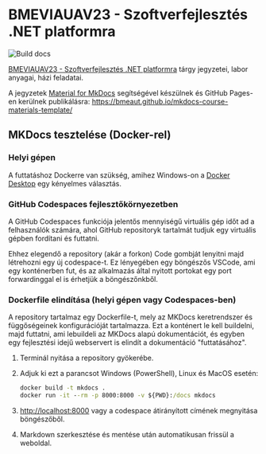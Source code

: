 # BMEVIAUAV23 - Szoftverfejlesztés .NET platformra

![Build docs](https://github.com/bmeviauav23/aspnetcorebook/workflows/Build%20docs/badge.svg?branch=main)

[BMEVIAUAV23 - Szoftverfejlesztés .NET platformra](https://www.aut.bme.hu/Course/dotnet/) tárgy jegyzetei, labor anyagai, házi feladatai.

A jegyzetek [Material for MkDocs](https://squidfunk.github.io/mkdocs-material/) segítségével készülnek és GitHub Pages-en kerülnek publikálásra: <https://bmeaut.github.io/mkdocs-course-materials-template/>

## MKDocs tesztelése (Docker-rel)

### Helyi gépen

A futtatáshoz Dockerre van szükség, amihez Windows-on a [Docker Desktop](https://www.docker.com/products/docker-desktop/) egy kényelmes választás.

### GitHub Codespaces fejlesztőkörnyezetben

A GitHub Codespaces funkciója jelentős mennyiségű virtuális gép időt ad a felhasználók számára, ahol GitHub repositoryk tartalmát tudjuk egy virtuális gépben fordítani és futtatni.

Ehhez elegendő a repository (akár a forkon) Code gombját lenyitni majd létrehozni egy új codespace-t. Ez lényegében egy böngészős VSCode, ami egy konténerben fut, és az alkalmazás által nyitott portokat egy port forwardinggal el is érhetjük a böngészőnkből.

### Dockerfile elindítása (helyi gépen vagy Codespaces-ben)

A repository tartalmaz egy Dockerfile-t, mely az MKDocs keretrendszer és függőségeinek konfigurációját tartalmazza. Ezt a konténert le kell buildelni, majd futtatni, ami lebuildeli az MKDocs alapú dokumentációt, és egyben egy fejlesztési idejű webservert is elindít a dokumentáció "futtatásához".

1. Terminál nyitása a repository gyökerébe.
2. Adjuk ki ezt a parancsot Windows (PowerShell), Linux és MacOS esetén:

   ```cmd
   docker build -t mkdocs .
   docker run -it --rm -p 8000:8000 -v ${PWD}:/docs mkdocs
   ```

3. <http://localhost:8000> vagy a codespace átirányított címének megnyitása böngészőből.
4. Markdown szerkesztése és mentése után automatikusan frissül a weboldal.
